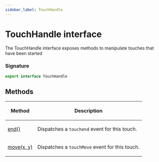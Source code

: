 ```yaml
---
sidebar_label: TouchHandle
---
```


# TouchHandle interface

The TouchHandle interface exposes methods to manipulate touches that have been started

### Signature

```typescript
export interface TouchHandle
```

## Methods

<table><thead><tr><th>

Method

</th><th>

Description

</th></tr></thead>
<tbody><tr><td>

<span id="end">[end()](./puppeteer.touchhandle.end.md)</span>

</td><td>

Dispatches a `touchend` event for this touch.

</td></tr>
<tr><td>

<span id="move">[move(x, y)](./puppeteer.touchhandle.move.md)</span>

</td><td>

Dispatches a `touchMove` event for this touch.

</td></tr>
</tbody></table>
